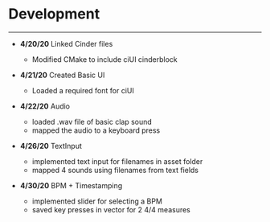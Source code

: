 # Development

---

- **4/20/20** Linked Cinder files
   - Modified CMake to include ciUI cinderblock

 - **4/21/20** Created Basic UI 
   - Loaded a required font for ciUI

 - **4/22/20** Audio
   - loaded .wav file of basic clap sound
   - mapped the audio to a keyboard press
   
 - **4/26/20** TextInput
   - implemented text input for filenames in asset folder
   - mapped 4 sounds using filenames from text fields
   
 - **4/30/20** BPM + Timestamping
   - implemented slider for selecting a BPM
   - saved key presses in vector for 2 4/4 measures
 